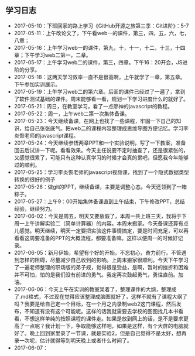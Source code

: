 ## 学习日志
- 2017-05-10：下班回家的路上学习《GitHub开源之旅第三季：Git进阶》：5-7
- 2017-05-11：上午改论文了，下午看web一的课件，第三，四，五，六，七，八章；
- 2017-05-16：上午学习web一的课件，第九，十，十一，十二，十三，十四章；下午学习web二第一，二章。
- 2017-05-17：上午学习web二的课件，第三，四章。下午16：20开会，JS进阶的分享。
- 2017-05-18：这两天学习效率一直不是很高啊，上午就学了一章，第五章。下午参加实训展示。
- 2017-05-19：上午学习web二的第六章。后面的课件已经过了一遍了，拿到了软件测试基础的课件。周末能够看一看，规划一下学习进度什么的就好了。
- 2017-05-21：周日，在教室学习，看了一点廖神的javascript的教程。
- 2017-05-22：周一，上午web二第一次集体备课。
- 2017-05-23：今天继续备课，在网上也找了一些课程，牢固一下自己的知识，给自己张张底气。把web二的课程内容整理成思维导图方便记忆。学习李炎恢老师的javascript课程。
- 2017-05-24：今天继续参悟两章PPT和一个实验说明，写了一下教案，准备回去后试讲一下呢。看看效果。今天主任说要不定时抽查了，还是很紧张的，又感觉很累了，可能只有这种认真学习的时候才会真的累吧，但愿我今年能够过的顺利。
- 2017-05-25：学习李炎恢老师的javascript视频课，找到了一个隐式数据类型转换的很好的例子
- 2017-05-26：做git的PPT，继续备课，主要是调整心态。今天还领到了一箱粽子。
- 2017-05-27：上午9：00开始集体备课直到上午结束，下午修改PPT，总结经验，继续努力。
- 2017-06-02：今天是周五，明天又要放假了，本周一共上班三天，我将于下周一上午讲解实验二（简单计算器）的内容。本周末搬家。今天备课还算有点儿感觉。明天继续，明天一定要把实验这件事情搞定，要是时间充足，可以再看看这周要准备的PPT的大概流程，都要准备嘛。这样以便周一的时候好记录。
- 2017-06-05：新月伊始，希望有个好的开始，不忘初心，奋力前行。不管遇到怎样的阻碍，尽量减少自己收到的影响。上周末搬家很顺利。今天下午学习了一遍老师整理的职场版的弟子规，觉得很是受益，是啊，暂时的挫折和困难并不可怕，怕的是我们没有前进的勇气。我定再次鼓起勇气，勇往直前。加油。
- 2017-06-06：今天上午在实训的教室呆着了，整理课件的大纲，整理成了.md格式，不过现在觉得应该整理成脑图就好了，这样不就有了课程大纲了吗？我要是给自己定一个目标，在一个月之内录制web2这门课程，然后发布，不知道有没有这个可能呢。这样的话我就需要去学校的图图找几本书看看，不想这样单纯的按照课程的课件走。如果是放到网上的话，是不是要求更高了一点呢？我计划一下，争取能够这样吧，如果是这样，有个大屏的电脑就好了。晚上回到家里录了一节课，就是实验2，但是自己觉得不是太好，想再录一次呢，估计就得等到明天晚上或者什么时间了。
- 2017-06-07：
